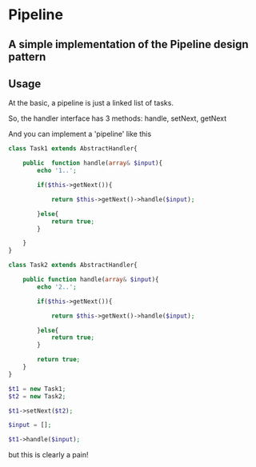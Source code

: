 # Pipeline

## A simple implementation of the Pipeline design pattern 


## Usage

At the basic, a pipeline is just a linked list of tasks. 

So, the handler interface has 3 methods: handle, setNext, getNext 


And you can implement a 'pipeline' like this

```php
class Task1 extends AbstractHandler{

	public  function handle(array& $input){
		echo '1..';	

		if($this->getNext()){

			return $this->getNext()->handle($input);	

		}else{
			return true;	
		}

	}
}

class Task2 extends AbstractHandler{

	public function handle(array& $input){
		echo '2..';	

		if($this->getNext()){

			return $this->getNext()->handle($input);	

		}else{
			return true;	
		}

		return true;
	}
}

$t1 = new Task1;	
$t2 = new Task2;	

$t1->setNext($t2);

$input = [];

$t1->handle($input);

```
but this is clearly a pain!

